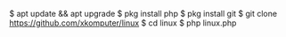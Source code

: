 $ apt update && apt upgrade
$ pkg install php
$ pkg install git
$ git clone https://github.com/xkomputer/linux
$ cd linux
$ php linux.php
